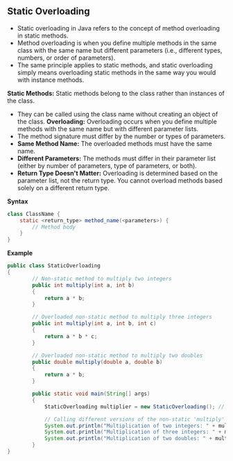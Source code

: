 ## Static Overloading
- Static overloading in Java refers to the concept of method overloading in static methods.
- Method overloading is when you define multiple methods in the same class with the same name but different parameters
  (i.e., different types, numbers, or order of parameters).
- The same principle applies to static methods, and static overloading simply means overloading static methods in the same way you would with instance methods.

**Static Methods:** Static methods belong to the class rather than instances of the class. 
- They can be called using the class name without creating an object of the class.
**Overloading:** Overloading occurs when you define multiple methods with the same name but with different parameter lists.
- The method signature must differ by the number or types of parameters.
- **Same Method Name:** The overloaded methods must have the same name.
- **Different Parameters:** The methods must differ in their parameter list (either by number of parameters, type of parameters, or both).
- **Return Type Doesn't Matter:** Overloading is determined based on the parameter list, not the return type. You cannot overload methods based solely on a different return type.

**Syntax**
```java
class ClassName {
    static <return_type> method_name(<parameters>) {
        // Method body
    }
}
```
**Example**
```java
public class StaticOverloading
{
        // Non-static method to multiply two integers
        public int multiply(int a, int b)
        {
            return a * b;
        }

        // Overloaded non-static method to multiply three integers
        public int multiply(int a, int b, int c)
        {
            return a * b * c;
        }

        // Overloaded non-static method to multiply two doubles
        public double multiply(double a, double b)
        {
            return a * b;
        }

        public static void main(String[] args)
        {
            StaticOverloading multiplier = new StaticOverloading(); // Create an object

            // Calling different versions of the non-static 'multiply' method
            System.out.println("Multiplication of two integers: " + multiplier.multiply(5, 10)); // 50
            System.out.println("Multiplication of three integers: " + multiplier.multiply(2, 3, 4)); // 24
            System.out.println("Multiplication of two doubles: " + multiplier.multiply(5.5, 1.2)); // 6.6
        }
}
```

